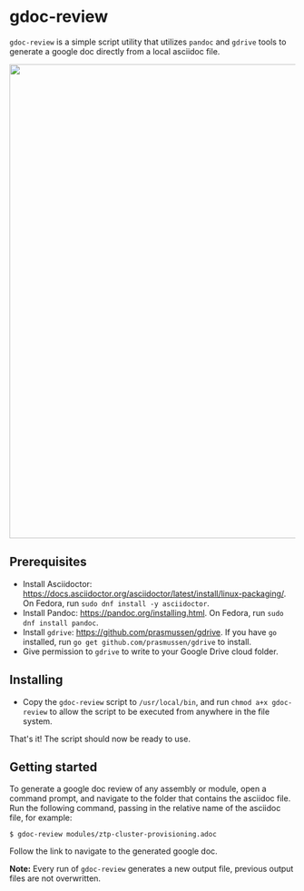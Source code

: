 # gdoc-review

`gdoc-review` is a simple script utility that utilizes `pandoc` and `gdrive` tools to generate a google doc directly from a local asciidoc file.

<a href="https://asciinema.org/a/14?autoplay=1"><img src="https://asciinema.org/a/14.png" width="836"/></a>


## Prerequisites

* Install Asciidoctor: https://docs.asciidoctor.org/asciidoctor/latest/install/linux-packaging/. On Fedora, run `sudo dnf install -y asciidoctor`.
* Install Pandoc: https://pandoc.org/installing.html. On Fedora, run `sudo dnf install pandoc`.
* Install `gdrive`: https://github.com/prasmussen/gdrive. If you have `go` installed, run `go get github.com/prasmussen/gdrive` to install. 
* Give permission to `gdrive` to write to your Google Drive cloud folder.

## Installing

* Copy the `gdoc-review` script to `/usr/local/bin`, and run `chmod a+x gdoc-review` to allow the script to be executed from anywhere in the file system.

That's it! The script should now be ready to use. 

## Getting started

To generate a google doc review of any assembly or module, open a command prompt, and navigate to the folder that contains the asciidoc file. Run the following command, passing in the relative name of the asciidoc file, for example:

```
$ gdoc-review modules/ztp-cluster-provisioning.adoc
```  
Follow the link to navigate to the generated google doc.

**Note:** Every run of `gdoc-review` generates a new output file, previous output files are not overwritten. 
